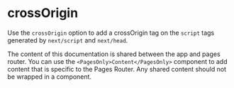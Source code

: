 # crossOrigin

Use the `crossOrigin` option to add a crossOrigin tag on the `script` tags generated by `next/script` and `next/head`.

The content of this documentation is shared between the app and pages router. You can use the `<PagesOnly>Content</PagesOnly>` component to add content that is specific to the Pages Router. Any shared content should not be wrapped in a component.